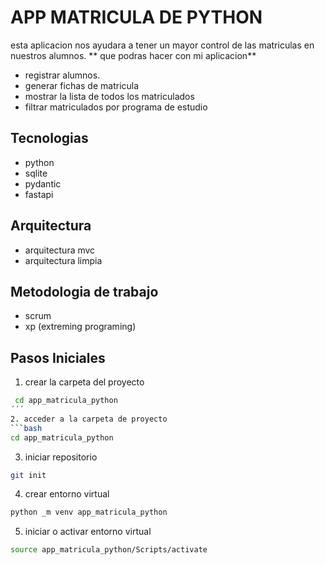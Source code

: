 # APP MATRICULA DE PYTHON
esta aplicacion nos ayudara a tener un mayor control de las  matriculas en nuestros alumnos.
** que podras hacer con mi aplicacion**
- registrar alumnos.
- generar fichas de matricula
- mostrar la lista de todos los matriculados 
- filtrar matriculados por programa de estudio 
## Tecnologias
- python
- sqlite
- pydantic
- fastapi
## Arquitectura
- arquitectura mvc
- arquitectura limpia
## Metodologia de trabajo
- scrum
- xp (extreming programing)
## Pasos Iniciales
1. crear la carpeta del proyecto
```bash
 cd app_matricula_python
´´´
2. acceder a la carpeta de proyecto
```bash
cd app_matricula_python
```
3. iniciar repositorio
``` bash
git init
```
4. crear entorno virtual
```bash
python _m venv app_matricula_python
```
5. iniciar o activar entorno virtual 
```bash
source app_matricula_python/Scripts/activate
